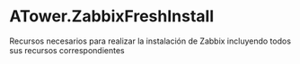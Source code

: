 # ATower.ZabbixFreshInstall
Recursos necesarios para realizar la instalación de Zabbix incluyendo todos sus recursos correspondientes
